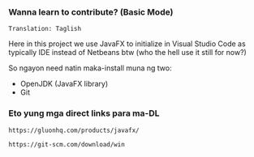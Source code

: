 ### Wanna learn to contribute? (Basic Mode)

`Translation: Taglish`

Here in this project we use JavaFX to initialize in Visual Studio Code as typically IDE
instead of Netbeans btw (who the hell use it still for now?)

So ngayon need natin maka-install muna ng two:

- OpenJDK (JavaFX library)
- Git

### Eto yung mga direct links para ma-DL
```https://gluonhq.com/products/javafx/```

```https://git-scm.com/download/win```